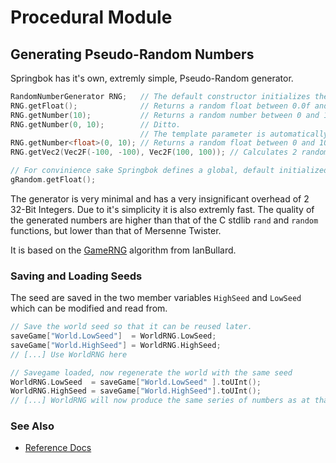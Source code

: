 # Procedural Module

## Generating Pseudo-Random Numbers
Springbok has it's own, extremly simple, Pseudo-Random generator.

```cpp
RandomNumberGenerator RNG;   // The default constructor initializes the seed by unix time.
RNG.getFloat();              // Returns a random float between 0.0f and 1.0f
RNG.getNumber(10);           // Returns a random number between 0 and 10, inclusive (e.g. lowest possible result is 0, highest possible result is 10)
RNG.getNumber(0, 10);        // Ditto.
                             // The template parameter is automatically deduced in above example.
RNG.getNumber<float>(0, 10); // Returns a random float between 0 and 10, for example 5.362f
RNG.getVec2(Vec2F(-100, -100), Vec2F(100, 100)); // Calculates 2 random numbers between -100 and +100 and puts them into one Vec2, for example Vec2F(43.823f, -22.8590f)

// For convinience sake Springbok defines a global, default initialized RandomNumberGenerator, that you can use.
gRandom.getFloat();
```

The generator is very minimal and has a very insignificant overhead of 2 32-Bit Integers. Due to it's simplicity it is also extremly fast.
The quality of the generated numbers are higher than that of the C stdlib `rand` and `random` functions, but lower than that of Mersenne Twister.

It is based on the [GameRNG][1] algorithm from IanBullard.

  [1]: http://www.redditmirror.cc/cache/websites/mjolnirstudios.com_7yjlc/mjolnirstudios.com/IanBullard/files/79ffbca75a75720f066d491e9ea935a0-10.html

### Saving and Loading Seeds

The seed are saved in the two member variables `HighSeed` and `LowSeed` which can be modified and read from.

```cpp
// Save the world seed so that it can be reused later.
saveGame["World.LowSeed"]  = WorldRNG.LowSeed;
saveGame["World.HighSeed"] = WorldRNG.HighSeed;
// [...] Use WorldRNG here
```

```cpp
// Savegame loaded, now regenerate the world with the same seed
WorldRNG.LowSeed  = saveGame["World.LowSeed" ].toUInt();
WorldRNG.HighSeed = saveGame["World.HighSeed"].toUInt();
// [...] WorldRNG will now produce the same series of numbers as at that time when it was saved
```

### See Also

- [Reference Docs](REFERENCE.md)